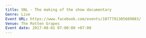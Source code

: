 ```yaml
---
title: SNL - The making of the show documentary
Genre: Live
Event URL: https://www.facebook.com/events/1077791305689083/
Venue: The Rotten Grapes
Event date: 2017-08-01 07:00:00 +07:00
---
```


